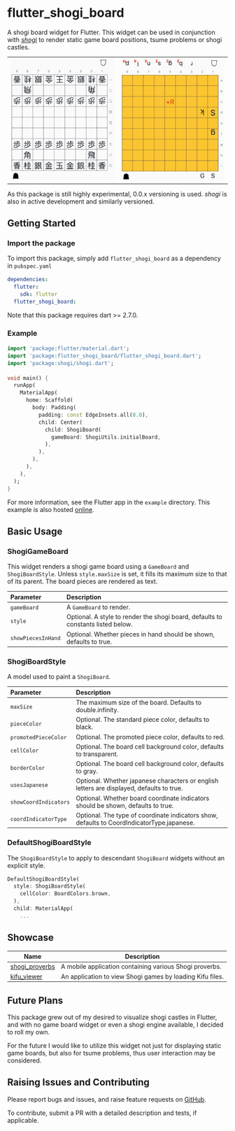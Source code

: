# flutter_shogi_board

A shogi board widget for Flutter. This widget can be used in conjunction with [*shogi*](https://pub.dev/packages/shogi) to render static game board positions, tsume problems or shogi castles.

<table>
  <tr>
    <td><img src="docs/screenshots/01.png" /></td>
    <td><img src="docs/screenshots/02.png" /></td>
  </tr>
</table>

As this package is still highly experimental, 0.0.x versioning is used. *shogi* is also in active development and similarly versioned.

## Getting Started

### Import the package

To import this package, simply add `flutter_shogi_board` as a dependency in `pubspec.yaml`

```yaml
dependencies:
  flutter:
    sdk: flutter
  flutter_shogi_board:
```

Note that this package requires dart >= 2.7.0.

### Example

```dart
import 'package:flutter/material.dart';
import 'package:flutter_shogi_board/flutter_shogi_board.dart';
import 'package:shogi/shogi.dart';

void main() {
  runApp(
    MaterialApp(
      home: Scaffold(
        body: Padding(
          padding: const EdgeInsets.all(8.0),
          child: Center(
            child: ShogiBoard(
              gameBoard: ShogiUtils.initialBoard,
            ),
          ),
        ),
      ),
    ),
  );
}
```

For more information, see the Flutter app in the `example` directory. This example is also hosted [online](http://defuncart.com/flutter_shogi_board/).

## Basic Usage

### ShogiGameBoard

This widget renders a shogi game board using a `GameBoard` and `ShogiBoardStyle`. Unless `style.maxSize` is set, it fills its maximum size to that of its parent. The board pieces are rendered as text.

| Parameter             | Description                                                                                |
|:----------------------|:-------------------------------------------------------------------------------------------|
| `gameBoard`           | A `GameBoard` to render.                                                                   |
| `style`               | Optional. A style to render the shogi board, defaults to constants listed below.           |
| `showPiecesInHand`    | Optional. Whether pieces in hand should be shown, defaults to true.                        |

### ShogiBoardStyle

A model used to paint a `ShogiBoard`.

| Parameter             | Description                                                                                |
|:----------------------|:-------------------------------------------------------------------------------------------|
| `maxSize`             | The maximum size of the board. Defaults to double.infinity.                                |
| `pieceColor`          | Optional. The standard piece color, defaults to black.                                     |
| `promotedPieceColor`  | Optional. The promoted piece color, defaults to red.                                       |
| `cellColor`           | Optional. The board cell background color, defaults to transparent.                        |
| `borderColor`         | Optional. The board cell background color, defaults to gray.                               |
| `usesJapanese`        | Optional. Whether japanese characters or english letters are displayed, defaults to true.  |
| `showCoordIndicators` | Optional. Whether board coordinate indicators should be shown, defaults to true.           |
| `coordIndicatorType`  | Optional. The type of coordinate indicators show, defaults to CoordIndicatorType.japanese. |

### DefaultShogiBoardStyle

The `ShogiBoardStyle` to apply to descendant `ShogiBoard` widgets without an explicit style.

```dart
DefaultShogiBoardStyle(
  style: ShogiBoardStyle(
    cellColor: BoardColors.brown,
  ),
  child: MaterialApp(
    ...
```

## Showcase

| Name                                                          | Description                                               |
| ------------------------------------------------------------- | --------------------------------------------------------- |
| [shogi_proverbs](https://github.com/defuncart/shogi_proverbs) | A mobile application containing various Shogi proverbs.   |
| [kifu_viewer](https://github.com/defuncart/kifu_viewer)       | An application to view Shogi games by loading Kifu files. |

## Future Plans

This package grew out of my desired to visualize shogi castles in Flutter, and with no game board widget or even a shogi engine available, I decided to roll my own.

For the future I would like to utilize this widget not just for displaying static game boards, but also for tsume problems, thus user interaction may be considered.

## Raising Issues and Contributing

Please report bugs and issues, and raise feature requests on [GitHub](https://github.com/defuncart/flutter_shogi_board/issues).

To contribute, submit a PR with a detailed description and tests, if applicable.
